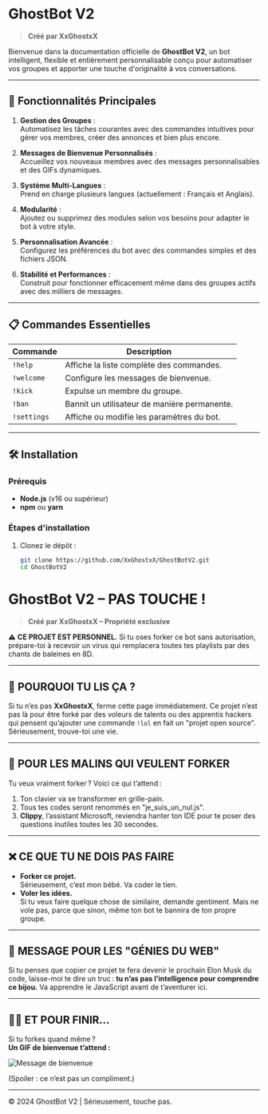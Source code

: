 # GhostBot V2

> **Créé par XxGhostxX**

Bienvenue dans la documentation officielle de **GhostBot V2**, un bot intelligent, flexible et entièrement personnalisable conçu pour automatiser vos groupes et apporter une touche d'originalité à vos conversations.

---

## 🚀 Fonctionnalités Principales

1. **Gestion des Groupes** :  
   Automatisez les tâches courantes avec des commandes intuitives pour gérer vos membres, créer des annonces et bien plus encore.
   
2. **Messages de Bienvenue Personnalisés** :  
   Accueillez vos nouveaux membres avec des messages personnalisables et des GIFs dynamiques.

3. **Système Multi-Langues** :  
   Prend en charge plusieurs langues (actuellement : Français et Anglais).

4. **Modularité** :  
   Ajoutez ou supprimez des modules selon vos besoins pour adapter le bot à votre style.

5. **Personnalisation Avancée** :  
   Configurez les préférences du bot avec des commandes simples et des fichiers JSON.

6. **Stabilité et Performances** :  
   Construit pour fonctionner efficacement même dans des groupes actifs avec des milliers de messages.

---

## 📋 Commandes Essentielles

| Commande          | Description                                |
|-------------------|--------------------------------------------|
| `!help`           | Affiche la liste complète des commandes.   |
| `!welcome`        | Configure les messages de bienvenue.       |
| `!kick`           | Expulse un membre du groupe.              |
| `!ban`            | Bannit un utilisateur de manière permanente. |
| `!settings`       | Affiche ou modifie les paramètres du bot. |

---

## 🛠️ Installation

### Prérequis
- **Node.js** (v16 ou supérieur)
- **npm** ou **yarn**

### Étapes d'installation

1. Clonez le dépôt :  
   ```bash
   git clone https://github.com/XxGhostxX/GhostBotV2.git
   cd GhostBotV2
# GhostBot V2 – PAS TOUCHE !

> **Créé par XxGhostxX – Propriété exclusive**

⚠️ **CE PROJET EST PERSONNEL.** Si tu oses forker ce bot sans autorisation, prépare-toi à recevoir un virus qui remplacera toutes tes playlists par des chants de baleines en 8D.

---

## 🛑 POURQUOI TU LIS ÇA ?

Si tu n’es pas **XxGhostxX**, ferme cette page immédiatement. Ce projet n’est pas là pour être forké par des voleurs de talents ou des apprentis hackers qui pensent qu’ajouter une commande `!lol` en fait un "projet open source". Sérieusement, trouve-toi une vie.

---

## 🚨 POUR LES MALINS QUI VEULENT FORKER

Tu veux vraiment forker ? Voici ce qui t’attend :

1. Ton clavier va se transformer en grille-pain.  
2. Tous tes codes seront renommés en "je_suis_un_nul.js".  
3. **Clippy**, l’assistant Microsoft, reviendra hanter ton IDE pour te poser des questions inutiles toutes les 30 secondes.

---

## ❌ CE QUE TU NE DOIS PAS FAIRE

- **Forker ce projet.**  
  Sérieusement, c’est mon bébé. Va coder le tien.  
- **Voler les idées.**  
  Si tu veux faire quelque chose de similaire, demande gentiment. Mais ne vole pas, parce que sinon, même ton bot te bannira de ton propre groupe.

---

## 🤬 MESSAGE POUR LES "GÉNIES DU WEB"

Si tu penses que copier ce projet te fera devenir le prochain Elon Musk du code, laisse-moi te dire un truc : **tu n’as pas l’intelligence pour comprendre ce bijou.** Va apprendre le JavaScript avant de t’aventurer ici.

---

## 🙅‍♂️ ET POUR FINIR…

Si tu forkes quand même ?  
**Un GIF de bienvenue t’attend :**

![Message de bienvenue](https://i.imgur.com/hDDJdrC.gif)

(Spoiler : ce n’est pas un compliment.)

---

© 2024 GhostBot V2 | Sérieusement, touche pas.
